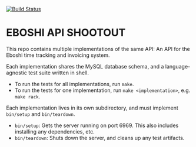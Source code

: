 [![Build Status](https://travis-ci.org/botandrose/eboshi_api_shootout.svg?branch=master)](http://travis-ci.org/botandrose/eboshi_api_shootout)

EBOSHI API SHOOTOUT
===================

This repo contains multiple implementations of the same API: An API for the Eboshi time tracking and invoicing system.

Each implementation shares the MySQL database schema, and a language-agnostic test suite written in shell.

* To run the tests for all implementations, run `make`.
* To run the tests for one implementation, run `make <implementation>`, e.g. `make rack`.

Each implementation lives in its own subdirectory, and must implement `bin/setup` and `bin/teardown`.

* `bin/setup`: Gets the server running on port 6969. This also includes installing any dependencies, etc.
* `bin/teardown`: Shuts down the server, and cleans up any test artifacts.
